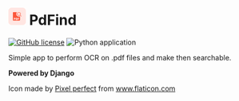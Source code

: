 # <img src="https://raw.githubusercontent.com/Fernandohf/PdFind/master/convert_pdf/midia/search.svg" width="35" href=https://github.com/Fernandohf/PdFind> PdFind
[![GitHub license](https://img.shields.io/github/license/Fernandohf/PdFind)](https://github.com/Fernandohf/PdFind/blob/master/LICENSE)
![Python application](https://github.com/Fernandohf/PdFind/workflows/Python%20application/badge.svg?branch=master)

Simple app to perform OCR on .pdf files and make then searchable.

**Powered by Django**

Icon made by <a href="https://icon54.com/" title="Pixel perfect">Pixel perfect</a> from <a href="https://www.flaticon.com/" title="Flaticon"> www.flaticon.com</a>
